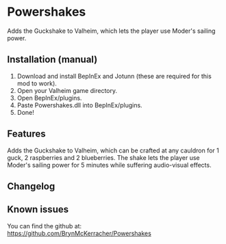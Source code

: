 ﻿# Powershakes
Adds the Guckshake to Valheim, which lets the player use Moder's sailing power.

## Installation (manual)
1. Download and install BepInEx and Jotunn (these are required for this mod to work).
2. Open your Valheim game directory.
3. Open BepInEx/plugins.
4. Paste Powershakes.dll into BepInEx/plugins.
5. Done!

## Features
Adds the Guckshake to Valheim, which can be crafted at any cauldron for 1 guck, 2 raspberries and 2 blueberries. 
The shake lets the player use Moder's sailing power for 5 minutes while suffering audio-visual effects.

## Changelog


## Known issues
You can find the github at: https://github.com/BrynMcKerracher/Powershakes
